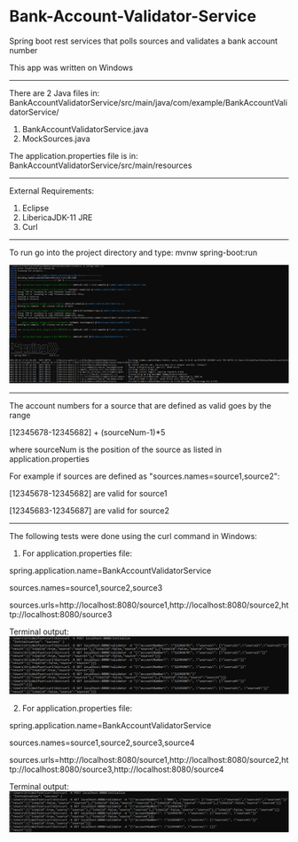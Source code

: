 # Bank-Account-Validator-Service
Spring boot rest services that polls sources and validates a bank account number

This app was written on Windows

---------

There are 2 Java files in:
BankAccountValidatorService/src/main/java/com/example/BankAccountValidatorService/
1) BankAccountValidatorService.java
2) MockSources.java

The application.properties file is in:
BankAccountValidatorService/src/main/resources

---------

External Requirements:
1) Eclipse
2) LibericaJDK-11 JRE
3) Curl

---------

To run go into the project directory and type:
mvnw spring-boot:run

![Alt text](/BankAccountValidatorService/springbootrunning.png?raw=true "Screenshot")

---------

The account numbers for a source that are defined as valid goes by the range

[12345678-12345682] + (sourceNum-1)*5

where sourceNum is the position of the source as listed in application.properties

For example if sources are defined as "sources.names=source1,source2":

[12345678-12345682] are valid for source1

[12345683-12345687] are valid for source2

---------

The following tests were done using the curl command in Windows:

1) For application.properties file:

spring.application.name=BankAccountValidatorService

sources.names=source1,source2,source3

sources.urls=http\://localhost:8080/source1,http\://localhost:8080/source2,http\://localhost:8080/source3



Terminal output:
![Alt text](/BankAccountValidatorService/tests1.png?raw=true "Screenshot")


2) For application.properties file:

spring.application.name=BankAccountValidatorService

sources.names=source1,source2,source3,source4

sources.urls=http\://localhost:8080/source1,http\://localhost:8080/source2,http\://localhost:8080/source3,http\://localhost:8080/source4



Terminal output:
![Alt text](/BankAccountValidatorService/tests2.png?raw=true "Screenshot")
